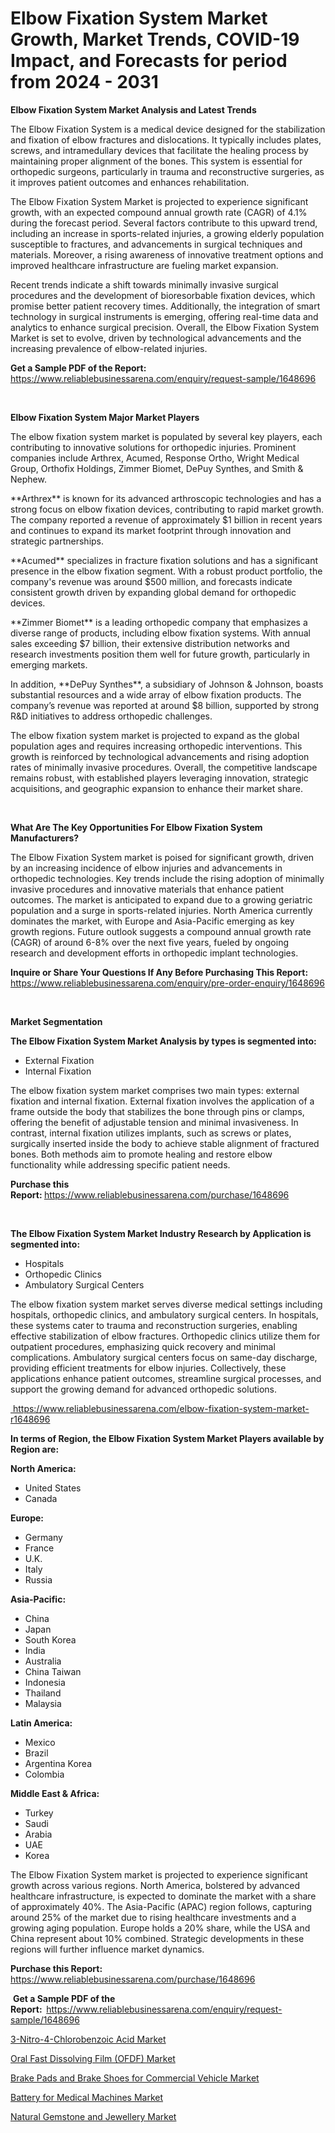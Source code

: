<p><h1>Elbow Fixation System Market Growth, Market Trends, COVID-19 Impact, and Forecasts for period from 2024 - 2031</h1></p><p><strong>Elbow Fixation System Market Analysis and Latest Trends</strong></p>
<p><p>The Elbow Fixation System is a medical device designed for the stabilization and fixation of elbow fractures and dislocations. It typically includes plates, screws, and intramedullary devices that facilitate the healing process by maintaining proper alignment of the bones. This system is essential for orthopedic surgeons, particularly in trauma and reconstructive surgeries, as it improves patient outcomes and enhances rehabilitation.</p><p>The Elbow Fixation System Market is projected to experience significant growth, with an expected compound annual growth rate (CAGR) of 4.1% during the forecast period. Several factors contribute to this upward trend, including an increase in sports-related injuries, a growing elderly population susceptible to fractures, and advancements in surgical techniques and materials. Moreover, a rising awareness of innovative treatment options and improved healthcare infrastructure are fueling market expansion.</p><p>Recent trends indicate a shift towards minimally invasive surgical procedures and the development of bioresorbable fixation devices, which promise better patient recovery times. Additionally, the integration of smart technology in surgical instruments is emerging, offering real-time data and analytics to enhance surgical precision. Overall, the Elbow Fixation System Market is set to evolve, driven by technological advancements and the increasing prevalence of elbow-related injuries.</p></p>
<p><strong>Get a Sample PDF of the Report:&nbsp;</strong> <a href="https://www.reliablebusinessarena.com/enquiry/request-sample/1648696?utm_campaign=1610&utm_medium=2&utm_source=Github&utm_content=ia&utm_term=15102024&utm_id=elbow-fixation-system">https://www.reliablebusinessarena.com/enquiry/request-sample/1648696</a></p>
<p>&nbsp;</p>
<p><strong>Elbow Fixation System Major Market Players</strong></p>
<p><p>The elbow fixation system market is populated by several key players, each contributing to innovative solutions for orthopedic injuries. Prominent companies include Arthrex, Acumed, Response Ortho, Wright Medical Group, Orthofix Holdings, Zimmer Biomet, DePuy Synthes, and Smith & Nephew.</p><p>**Arthrex** is known for its advanced arthroscopic technologies and has a strong focus on elbow fixation devices, contributing to rapid market growth. The company reported a revenue of approximately $1 billion in recent years and continues to expand its market footprint through innovation and strategic partnerships.</p><p>**Acumed** specializes in fracture fixation solutions and has a significant presence in the elbow fixation segment. With a robust product portfolio, the company's revenue was around $500 million, and forecasts indicate consistent growth driven by expanding global demand for orthopedic devices.</p><p>**Zimmer Biomet** is a leading orthopedic company that emphasizes a diverse range of products, including elbow fixation systems. With annual sales exceeding $7 billion, their extensive distribution networks and research investments position them well for future growth, particularly in emerging markets.</p><p>In addition, **DePuy Synthes**, a subsidiary of Johnson & Johnson, boasts substantial resources and a wide array of elbow fixation products. The company’s revenue was reported at around $8 billion, supported by strong R&D initiatives to address orthopedic challenges.</p><p>The elbow fixation system market is projected to expand as the global population ages and requires increasing orthopedic interventions. This growth is reinforced by technological advancements and rising adoption rates of minimally invasive procedures. Overall, the competitive landscape remains robust, with established players leveraging innovation, strategic acquisitions, and geographic expansion to enhance their market share.</p></p>
<p>&nbsp;</p>
<p><strong>What Are The Key Opportunities For Elbow Fixation System Manufacturers?</strong></p>
<p><p>The Elbow Fixation System market is poised for significant growth, driven by an increasing incidence of elbow injuries and advancements in orthopedic technologies. Key trends include the rising adoption of minimally invasive procedures and innovative materials that enhance patient outcomes. The market is anticipated to expand due to a growing geriatric population and a surge in sports-related injuries. North America currently dominates the market, with Europe and Asia-Pacific emerging as key growth regions. Future outlook suggests a compound annual growth rate (CAGR) of around 6-8% over the next five years, fueled by ongoing research and development efforts in orthopedic implant technologies.</p></p>
<p><strong>Inquire or Share Your Questions If Any Before Purchasing This Report:</strong> <a href="https://www.reliablebusinessarena.com/enquiry/pre-order-enquiry/1648696?utm_campaign=1610&utm_medium=2&utm_source=Github&utm_content=ia&utm_term=15102024&utm_id=elbow-fixation-system">https://www.reliablebusinessarena.com/enquiry/pre-order-enquiry/1648696</a></p>
<p>&nbsp;</p>
<p><strong>Market Segmentation</strong></p>
<p><strong>The Elbow Fixation System Market Analysis by types is segmented into:</strong></p>
<p><ul><li>External Fixation</li><li>Internal Fixation</li></ul></p>
<p><p>The elbow fixation system market comprises two main types: external fixation and internal fixation. External fixation involves the application of a frame outside the body that stabilizes the bone through pins or clamps, offering the benefit of adjustable tension and minimal invasiveness. In contrast, internal fixation utilizes implants, such as screws or plates, surgically inserted inside the body to achieve stable alignment of fractured bones. Both methods aim to promote healing and restore elbow functionality while addressing specific patient needs.</p></p>
<p><strong>Purchase this Report:&nbsp;</strong><a href="https://www.reliablebusinessarena.com/purchase/1648696?utm_campaign=1610&utm_medium=2&utm_source=Github&utm_content=ia&utm_term=15102024&utm_id=elbow-fixation-system">https://www.reliablebusinessarena.com/purchase/1648696</a></p>
<p>&nbsp;</p>
<p><strong>The Elbow Fixation System Market Industry Research by Application is segmented into:</strong></p>
<p><ul><li>Hospitals</li><li>Orthopedic Clinics</li><li>Ambulatory Surgical Centers</li></ul></p>
<p><p>The elbow fixation system market serves diverse medical settings including hospitals, orthopedic clinics, and ambulatory surgical centers. In hospitals, these systems cater to trauma and reconstruction surgeries, enabling effective stabilization of elbow fractures. Orthopedic clinics utilize them for outpatient procedures, emphasizing quick recovery and minimal complications. Ambulatory surgical centers focus on same-day discharge, providing efficient treatments for elbow injuries. Collectively, these applications enhance patient outcomes, streamline surgical processes, and support the growing demand for advanced orthopedic solutions.</p></p>
<p><a href="https://www.reliablebusinessarena.com/elbow-fixation-system-market-r1648696?utm_campaign=1610&utm_medium=2&utm_source=Github&utm_content=ia&utm_term=15102024&utm_id=elbow-fixation-system">&nbsp;https://www.reliablebusinessarena.com/elbow-fixation-system-market-r1648696</a></p>
<p><strong>In terms of Region, the Elbow Fixation System Market Players available by Region are:</strong></p>
<p>
    <p> <strong> North America: </strong>
        <ul>
            <li>United States</li>
            <li>Canada</li>
        </ul>
        </p> 
    <p> <strong> Europe: </strong>
        <ul>
            <li>Germany</li>
            <li>France</li>
            <li>U.K.</li>
            <li>Italy</li>
            <li>Russia</li>
        </ul>
        </p> 
    <p> <strong> Asia-Pacific: </strong>
        <ul>
            <li>China</li>
            <li>Japan</li>
            <li>South Korea</li>
            <li>India</li>
            <li>Australia</li>
            <li>China Taiwan</li>
            <li>Indonesia</li>
            <li>Thailand</li>
            <li>Malaysia</li>
        </ul>
        </p> 
    <p> <strong> Latin America: </strong>
        <ul>
            <li>Mexico</li>
            <li>Brazil</li>
            <li>Argentina Korea</li>
            <li>Colombia</li>
        </ul>
        </p> 
    <p> <strong> Middle East & Africa: </strong>
        <ul>
            <li>Turkey</li>
            <li>Saudi</li>
            <li>Arabia</li>
            <li>UAE</li>
            <li>Korea</li>
        </ul>
    </p>
    </p>
<p><p>The Elbow Fixation System market is projected to experience significant growth across various regions. North America, bolstered by advanced healthcare infrastructure, is expected to dominate the market with a share of approximately 40%. The Asia-Pacific (APAC) region follows, capturing around 25% of the market due to rising healthcare investments and a growing aging population. Europe holds a 20% share, while the USA and China represent about 10% combined. Strategic developments in these regions will further influence market dynamics.</p></p>
<p><strong>Purchase this Report: </strong><a href="https://www.reliablebusinessarena.com/purchase/1648696?utm_campaign=1610&utm_medium=2&utm_source=Github&utm_content=ia&utm_term=15102024&utm_id=elbow-fixation-system">https://www.reliablebusinessarena.com/purchase/1648696</a></p>
<p>&nbsp;<strong>Get a Sample PDF of the Report:&nbsp;&nbsp;</strong><a href="https://www.reliablebusinessarena.com/enquiry/request-sample/1648696?utm_campaign=1610&utm_medium=2&utm_source=Github&utm_content=ia&utm_term=15102024&utm_id=elbow-fixation-system">https://www.reliablebusinessarena.com/enquiry/request-sample/1648696</a></p>
<p><strong></strong></p>
<p><p><a href="https://github.com/DixieGrimes/Market-Research-Report-List-1/blob/main/3-nitro-4-chlorobenzoic-acid-market.md?utm_campaign=1610&utm_medium=2&utm_source=Github&utm_content=ia&utm_term=15102024&utm_id=elbow-fixation-system">3-Nitro-4-Chlorobenzoic Acid Market</a></p><p><a href="https://www.linkedin.com/pulse/oral-fast-dissolving-film-ofdf-market-size-share-analysis-3u0re?utm_campaign=1610&utm_medium=2&utm_source=Github&utm_content=ia&utm_term=15102024&utm_id=elbow-fixation-system">Oral Fast Dissolving Film (OFDF) Market</a></p><p><a href="https://www.linkedin.com/pulse/strategic-market-insights-global-brake-pads-shoes-commercial-mgtef?utm_campaign=1610&utm_medium=2&utm_source=Github&utm_content=ia&utm_term=15102024&utm_id=elbow-fixation-system">Brake Pads and Brake Shoes for Commercial Vehicle Market</a></p><p><a href="https://www.linkedin.com/pulse/battery-medical-machines-market-drivers-challenges-forecast-mlnme?utm_campaign=1610&utm_medium=2&utm_source=Github&utm_content=ia&utm_term=15102024&utm_id=elbow-fixation-system">Battery for Medical Machines Market</a></p><p><a href="https://www.linkedin.com/pulse/global-natural-gemstone-jewellery-market-sector2024-2031-8h3je?utm_campaign=1610&utm_medium=2&utm_source=Github&utm_content=ia&utm_term=15102024&utm_id=elbow-fixation-system">Natural Gemstone and Jewellery Market</a></p></p>